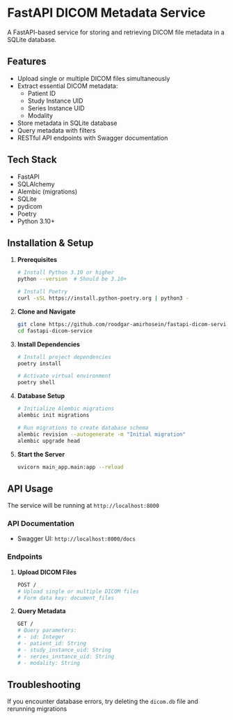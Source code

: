 # FastAPI DICOM Metadata Service

A FastAPI-based service for storing and retrieving DICOM file metadata in a SQLite database.

## Features

- Upload single or multiple DICOM files simultaneously
- Extract essential DICOM metadata:
  - Patient ID
  - Study Instance UID
  - Series Instance UID
  - Modality
- Store metadata in SQLite database
- Query metadata with filters
- RESTful API endpoints with Swagger documentation

## Tech Stack

- FastAPI
- SQLAlchemy
- Alembic (migrations)
- SQLite
- pydicom
- Poetry
- Python 3.10+

## Installation & Setup

1. **Prerequisites**
   ```bash
   # Install Python 3.10 or higher
   python --version  # Should be 3.10+

   # Install Poetry
   curl -sSL https://install.python-poetry.org | python3 -
   ```

2. **Clone and Navigate**
   ```bash
   git clone https://github.com/roodgar-amirhosein/fastapi-dicom-service.git
   cd fastapi-dicom-service
   ```

3. **Install Dependencies**
   ```bash
   # Install project dependencies
   poetry install
   
   # Activate virtual environment
   poetry shell
   ```

4. **Database Setup**
   ```bash
   # Initialize Alembic migrations
   alembic init migrations
   
   # Run migrations to create database schema
   alembic revision --autogenerate -m "Initial migration"
   alembic upgrade head
   ```

5. **Start the Server**
   ```bash
   uvicorn main_app.main:app --reload
   ```

## API Usage

The service will be running at `http://localhost:8000`

### API Documentation
- Swagger UI: `http://localhost:8000/docs`

### Endpoints

1. **Upload DICOM Files**
   ```bash
   POST /
   # Upload single or multiple DICOM files
   # Form data key: document_files
   ```

2. **Query Metadata**
   ```bash
   GET /
   # Query parameters:
   # - id: Integer
   # - patient_id: String
   # - study_instance_uid: String
   # - series_instance_uid: String
   # - modality: String
   ```

## Troubleshooting

If you encounter database errors, try deleting the `dicom.db` file and rerunning migrations





